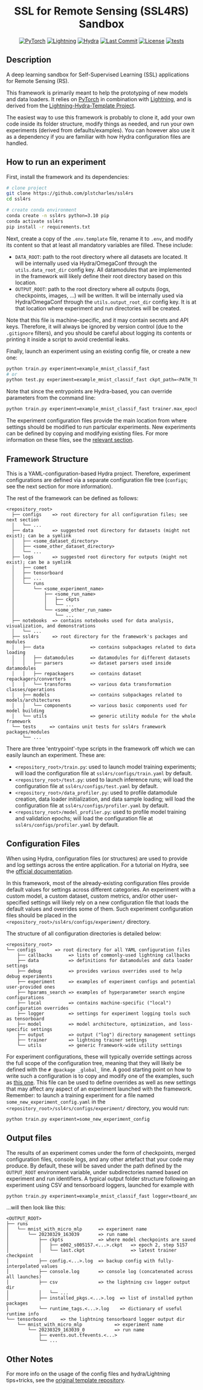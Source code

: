 <div align="center">

# SSL for Remote Sensing (SSL4RS) Sandbox

[![PyTorch](https://img.shields.io/badge/PyTorch-ee4c2c?logo=pytorch&logoColor=white)](https://pytorch.org/get-started/locally/)
[![Lightning](https://img.shields.io/badge/-Lightning-792ee5?logo=pytorchlightning&logoColor=white)](https://lightning.ai/)
[![Hydra](https://img.shields.io/badge/Config-Hydra-89b8cd)](https://hydra.cc/)
[![Last Commit](https://img.shields.io/github/last-commit/plstcharles/ssl4rs/master)](https://github.com/plstcharles/ssl4rs)
[![License](https://img.shields.io/github/license/plstcharles/ssl4rs)](https://github.com/plstcharles/ssl4rs/blob/master/LICENSE)
[![tests](https://img.shields.io/github/actions/workflow/status/plstcharles/ssl4rs/test.yml)](https://github.com/plstcharles/ssl4rs/actions/workflows/test.yml)

</div>

## Description

A deep learning sandbox for Self-Supervised Learning (SSL) applications for Remote Sensing (RS).

This framework is primarily meant to help the prototyping of new models and data loaders. It relies
on [PyTorch](https://pytorch.org/get-started/locally/) in combination with
[Lightning](https://lightning.ai/), and is derived from the [Lightning-Hydra-Template
Project](https://github.com/ashleve/lightning-hydra-template).

The easiest way to use this framework is probably to clone it, add your own code inside its folder
structure, modify things as needed, and run your own experiments (derived from defaults/examples).
You can however also use it as a dependency if you are familiar with how Hydra configuration files
are handled.

## How to run an experiment

First, install the framework and its dependencies:

```bash
# clone project
git clone https://github.com/plstcharles/ssl4rs
cd ssl4rs

# create conda environment
conda create -n ssl4rs python=3.10 pip
conda activate ssl4rs
pip install -r requirements.txt
```

Next, create a copy of the `.env.template` file, rename it to `.env`, and modify its content so
that at least all mandatory variables are filled. These include:

- `DATA_ROOT`: path to the root directory where all datasets are located. It will be internally
  used via Hydra/OmegaConf through the `utils.data_root_dir` config key. All datamodules that are
  implemented in the framework will likely define their root directory based on this location.
- `OUTPUT_ROOT`: path to the root directory where all outputs (logs, checkpoints, images, ...) will
  be written. It will be internally used via Hydra/OmegaConf through the `utils.output_root_dir`
  config key. It is at that location where experiment and run directories will be created.

Note that this file is machine-specific, and it may contain secrets and API keys. Therefore, it will
always be ignored by version control (due to the `.gitignore` filters), and you should be careful
about logging its contents or printing it inside a script to avoid credential leaks.

Finally, launch an experiment using an existing config file, or create a new one:

```bash
python train.py experiment=example_mnist_classif_fast
# or
python test.py experiment=example_mnist_classif_fast ckpt_path=<PATH_TO_AN_EXISTING_CHECKPOINT>
```

Note that since the entrypoints are Hydra-based, you can override parameters from the command line:

```bash
python train.py experiment=example_mnist_classif_fast trainer.max_epochs=3
```

The experiment configuration files provide the main location from where settings should be modified
to run particular experiments. New experiments can be defined by copying and modifying existing
files. For more information on these files, see the [relevant section](#configuration-files).

## Framework Structure

This is a YAML-configuration-based Hydra project. Therefore, experiment configurations are defined
via a separate configuration file tree (`configs`; see the next section for more information).

The rest of the framework can be defined as follows:

```
<repository_root>
  ├── configs    => root directory for all configuration files; see next section
  │   └── ...
  ├── data       => suggested root directory for datasets (might not exist); can be a symlink
  │   ├── <some_dataset_directory>
  │   ├── <some_other_dataset_directory>
  │   └── ...
  ├── logs       => suggested root directory for outputs (might not exist); can be a symlink
  │   ├── comet
  │   ├── tensorboard
  │   ├── ...
  │   └── runs
  │       └── <some_experiment_name>
  │           ├── <some_run_name>
  │           │   ├── ckpts
  │           │   └── ...
  │           └── <some_other_run_name>
  │               └── ...
  ├── notebooks  => contains notebooks used for data analysis, visualization, and demonstrations
  │   └── ...
  ├── ssl4rs     => root directory for the framework's packages and modules
  │   ├── data                 => contains subpackages related to data loading
  │   │   ├── datamodules      => datamodules for different datasets
  │   │   ├── parsers          => dataset parsers used inside datamodules
  │   │   ├── repackagers      => contains dataset repackagers/converters
  │   │   └── transforms       => various data transformation classes/operations
  │   ├── models               => contains subpackages related to models/architectures
  │   │   └── components       => various basic components used for model building
  │   └── utils                => generic utility module for the whole framework
  └── tests     => contains unit tests for ssl4rs framework packages/modules
      └── ...
```

There are three 'entrypoint'-type scripts in the framework off which we can easily launch an
experiment. These are:

- `<repository_root>/train.py`: used to launch model training experiments; will load the
  configuration file at `ssl4rs/configs/train.yaml` by default.
- `<repository_root>/test.py`: used to launch inference runs; will load the configuration file
  at `ssl4rs/configs/test.yaml` by default.
- `<repository_root>/data_profiler.py`: used to profile datamodule creation, data loader
  initialization, and data sample loading; will load the configuration file at
  `ssl4rs/configs/profiler.yaml` by default.
- `<repository_root>/model_profiler.py`: used to profile model training and validation epochs;
  will load the configuration file at `ssl4rs/configs/profiler.yaml` by default.

## Configuration Files

When using Hydra, configuration files (or structures) are used to provide and log settings across
the entire application. For a tutorial on Hydra, see the
[official documentation](https://hydra.cc/docs/tutorials/basic/your_first_app/simple_cli/).

In this framework, most of the already-existing configuration files provide default values for
settings across different categories. An experiment with a custom model, a custom dataset, custom
metrics, and/or other user-specified settings will likely rely on a new configuration file that
loads the default values and overrides some of them. Such experiment configuration files should be
placed in the `<repository_root>/ssl4rs/configs/experiment/` directory.

The structure of all configuration directories is detailed below:

```
<repository_root>
└── configs       => root directory for all YAML configuration files
    ├── callbacks      => lists of commonly-used lightning callbacks
    ├── data           => definitions for datamodules and data loader settings
    ├── debug          => provides various overrides used to help debug experiments
    ├── experiment     => examples of experiment configs and potential user-provided ones
    ├── hparams_search => examples of hyperparameter search engine configurations
    ├── local          => contains machine-specific ("local") configuration overrides
    ├── logger         => settings for experiment logging tools such as tensorboard
    ├── model          => model architecture, optimization, and loss-specific settings
    ├── output         => output ("log") directory management settings
    ├── trainer        => lightning trainer settings
    └── utils          => generic framework-wide utility settings
```

For experiment configurations, these will typically override settings across the full scope
of the configuration tree, meaning that they will likely be defined with the `# @package _global_`
line. A good starting point on how to write such a configuration is to copy and modify one of the
examples, such as [this one](ssl4rs/configs/experiment/example_mnist_classif.yaml). This file can be
used to define overrides as well as new settings that may affect any aspect of an experiment
launched with the framework. Remember: to launch a training experiment for a file named
`some_new_experiment_config.yaml` in the `<repository_root>/ssl4rs/configs/experiment/` directory,
you would run:

```bash
python train.py experiment=some_new_experiment_config
```

## Output files

The results of an experiment comes under the form of checkpoints, merged configuration files,
console logs, and any other artefact that your code may produce. By default, these will be saved
under the path defined by the `OUTPUT_ROOT` environment variable, under subdirectories named based
on experiment and run identifiers. A typical output folder structure following an experiment using
CSV and tensorboard loggers, launched for example with

```bash
python train.py experiment=example_mnist_classif_fast logger=tboard_and_csv
```

...will then look like this:

```
<OUTPUT_ROOT>
├── runs
│   └── mnist_with_micro_mlp      => experiment name
│       └── 20230329_163039       => run name
│           ├── ckpts             => where model checkpoints are saved
│           │   ├── e002_s005157.<...>.ckpt   => epoch 2, step 5157
│           │   └── last.ckpt                 => latest trainer checkpoint
│           ├── config.<...>.log  => backup config with fully-interpolated values
│           ├── console.log       => console log (concatenated across all launches)
│           ├── csv               => the lightning csv logger output dir
│           │   └── ...
│           ├── installed_pkgs.<...>.log  => list of installed python packages
│           └── runtime_tags.<...>.log    => dictionary of useful runtime info
└── tensorboard     => the lightning tensorboard logger output dir
    └── mnist_with_micro_mlp            => experiment name
        └── 20230329_163039_0           => run name
            ├── events.out.tfevents.<...>
            └── ...
```

## Other Notes

For more info on the usage of the config files and hydra/Lightning tips+tricks, see the
[original template repository](https://github.com/ashleve/lightning-hydra-template).
